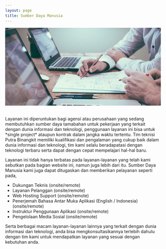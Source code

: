 ```yaml
---
layout: page
title: Sumber Daya Manusia
---
```


![Sumber Daya Manusia](img/sumber-daya-manusia.jpg)

<br />
Layanan ini diperuntukan bagi agensi atau perusahaan yang sedang membutuhkan sumber daya tamabahan untuk pekerjaan yang terkait dengan dunia informasi dan teknologi, penggunaan layanan ini bisa untuk *single project* ataupun kontrak dalam jangka waktu tertentu.
Tim teknisi Putra Binangkit memiliki kualifikasi dan pengalaman yang cukup baik dalam dunia informasi dan teknologi, tim kami selalu beradapatasi dengan teknologi terbaru serta dapat dengan cepat mempelajari hal-hal baru.

Layanan ini tidak hanya terbatas pada layanan-layanan yang telah kami sebutkan pada bagian website ini, namun juga lebih dari itu. Sumber Daya Manusia kami juga dapat ditugaskan dan memberikan pelayanan seperti pada,

 - Dukungan Teknis (onsite/remote)
 - Layanan Pelanggan (onsite/remote)
 - Web Hosting Support (onsite/remote)
 - Penerjemah Bahasa Antar Muka Aplikasi (English / Indonesia)
   (onsite/remote)
 - Instruktur Penggunaan Aplikasi (onsite/remote)
 - Pengelolaan Media Sosial (onsite/remote)

Serta berbagai macam layanan-layanan lainnya yang terkait dengan dunia informasi dan teknologi, anda bisa mengkonsultasikannya terlebih dahulu dengan tim kami untuk mendapatkan layanan yang sesuai dengan kebutuhan anda.
 
